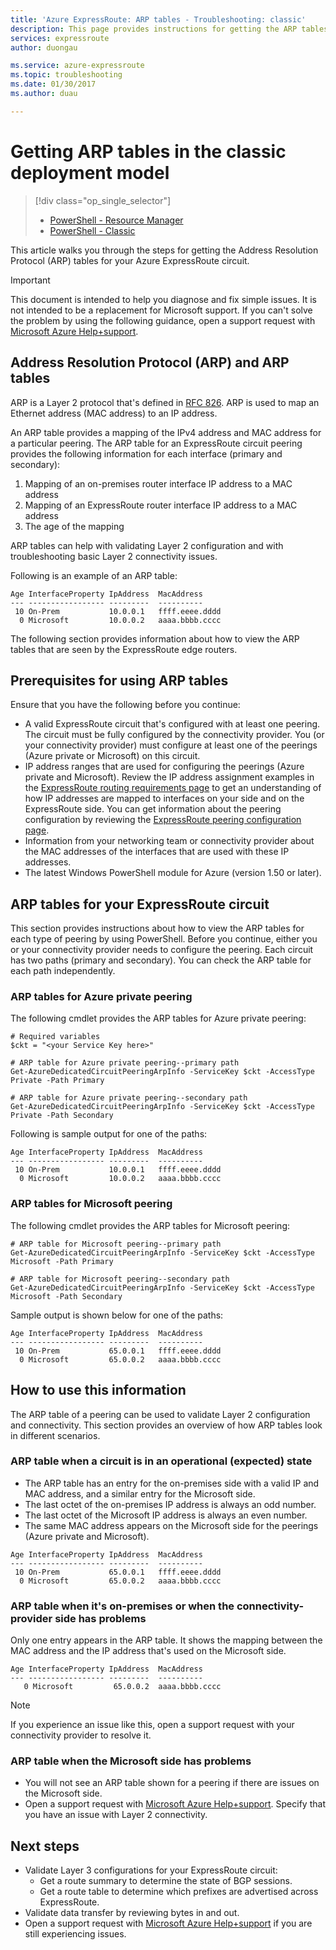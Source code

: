 ```yaml
---
title: 'Azure ExpressRoute: ARP tables - Troubleshooting: classic'
description: This page provides instructions for getting the ARP tables for an ExpressRoute circuit - classic deployment model.
services: expressroute
author: duongau

ms.service: azure-expressroute
ms.topic: troubleshooting
ms.date: 01/30/2017
ms.author: duau

---
```

# Getting ARP tables in the classic deployment model
> [!div class="op_single_selector"]
> * [PowerShell - Resource Manager](expressroute-troubleshooting-arp-resource-manager.md)
> * [PowerShell - Classic](expressroute-troubleshooting-arp-classic.md)
> 
> 

This article walks you through the steps for getting the Address Resolution Protocol (ARP) tables for your Azure ExpressRoute circuit.

> [!IMPORTANT]
> This document is intended to help you diagnose and fix simple issues. It is not intended to be a replacement for Microsoft support. If you can't solve the problem by using the following guidance, open a support request with [Microsoft Azure Help+support](https://portal.azure.com/?#blade/Microsoft_Azure_Support/HelpAndSupportBlade).
> 
> 

## Address Resolution Protocol (ARP) and ARP tables
ARP is a Layer 2 protocol that's defined in [RFC 826](https://tools.ietf.org/html/rfc826). ARP is used to map an Ethernet address (MAC address) to an IP address.

An ARP table provides a mapping of the IPv4 address and MAC address for a particular peering. The ARP table for an ExpressRoute circuit peering provides the following information for each interface (primary and secondary):

1. Mapping of an on-premises router interface IP address to a MAC address
2. Mapping of an ExpressRoute router interface IP address to a MAC address
3. The age of the mapping

ARP tables can help with validating Layer 2 configuration and with troubleshooting basic Layer 2 connectivity issues.

Following is an example of an ARP table:

```output
Age InterfaceProperty IpAddress  MacAddress    
--- ----------------- ---------  ----------    
 10 On-Prem           10.0.0.1   ffff.eeee.dddd
  0 Microsoft         10.0.0.2   aaaa.bbbb.cccc
```


The following section provides information about how to view the ARP tables that are seen by the ExpressRoute edge routers.

## Prerequisites for using ARP tables
Ensure that you have the following before you continue:

* A valid ExpressRoute circuit that's configured with at least one peering. The circuit must be fully configured by the connectivity provider. You (or your connectivity provider) must configure at least one of the peerings (Azure private or Microsoft) on this circuit.
* IP address ranges that are used for configuring the peerings (Azure private and Microsoft). Review the IP address assignment examples in the [ExpressRoute routing requirements page](expressroute-routing.md) to get an understanding of how IP addresses are mapped to interfaces on your side and on the ExpressRoute side. You can get information about the peering configuration by reviewing the [ExpressRoute peering configuration page](expressroute-howto-routing-classic.md).
* Information from your networking team or connectivity provider about the MAC addresses of the interfaces that are used with these IP addresses.
* The latest Windows PowerShell module for Azure (version 1.50 or later).

## ARP tables for your ExpressRoute circuit
This section provides instructions about how to view the ARP tables for each type of peering by using PowerShell. Before you continue, either you or your connectivity provider needs to configure the peering. Each circuit has two paths (primary and secondary). You can check the ARP table for each path independently.

### ARP tables for Azure private peering
The following cmdlet provides the ARP tables for Azure private peering:

```azurepowershell
# Required variables
$ckt = "<your Service Key here>"

# ARP table for Azure private peering--primary path
Get-AzureDedicatedCircuitPeeringArpInfo -ServiceKey $ckt -AccessType Private -Path Primary

# ARP table for Azure private peering--secondary path
Get-AzureDedicatedCircuitPeeringArpInfo -ServiceKey $ckt -AccessType Private -Path Secondary
```

Following is sample output for one of the paths:

```output
Age InterfaceProperty IpAddress  MacAddress    
--- ----------------- ---------  ----------    
 10 On-Prem           10.0.0.1   ffff.eeee.dddd
  0 Microsoft         10.0.0.2   aaaa.bbbb.cccc
```

### ARP tables for Microsoft peering
The following cmdlet provides the ARP tables for Microsoft peering:

```azurepowershell
# ARP table for Microsoft peering--primary path
Get-AzureDedicatedCircuitPeeringArpInfo -ServiceKey $ckt -AccessType Microsoft -Path Primary

# ARP table for Microsoft peering--secondary path
Get-AzureDedicatedCircuitPeeringArpInfo -ServiceKey $ckt -AccessType Microsoft -Path Secondary
```


Sample output is shown below for one of the paths:

```output
Age InterfaceProperty IpAddress  MacAddress    
--- ----------------- ---------  ----------    
 10 On-Prem           65.0.0.1   ffff.eeee.dddd
  0 Microsoft         65.0.0.2   aaaa.bbbb.cccc
```


## How to use this information
The ARP table of a peering can be used to validate Layer 2 configuration and connectivity. This section provides an overview of how ARP tables look in different scenarios.

### ARP table when a circuit is in an operational (expected) state
* The ARP table has an entry for the on-premises side with a valid IP and MAC address, and a similar entry for the Microsoft side.
* The last octet of the on-premises IP address is always an odd number.
* The last octet of the Microsoft IP address is always an even number.
* The same MAC address appears on the Microsoft side for the peerings (Azure private and Microsoft).

```output
Age InterfaceProperty IpAddress  MacAddress    
--- ----------------- ---------  ----------    
 10 On-Prem           65.0.0.1   ffff.eeee.dddd
  0 Microsoft         65.0.0.2   aaaa.bbbb.cccc
```

### ARP table when it's on-premises or when the connectivity-provider side has problems
 Only one entry appears in the ARP table. It shows the mapping between the MAC address and the IP address that's used on the Microsoft side.

```output
Age InterfaceProperty IpAddress  MacAddress    
--- ----------------- ---------  ----------    
   0 Microsoft         65.0.0.2  aaaa.bbbb.cccc
```

> [!NOTE]
> If you experience an issue like this, open a support request with your connectivity provider to resolve it.
> 
> 

### ARP table when the Microsoft side has problems
* You will not see an ARP table shown for a peering if there are issues on the Microsoft side.
* Open a support request with [Microsoft Azure Help+support](https://portal.azure.com/?#blade/Microsoft_Azure_Support/HelpAndSupportBlade). Specify that you have an issue with Layer 2 connectivity.

## Next steps
* Validate Layer 3 configurations for your ExpressRoute circuit:
  * Get a route summary to determine the state of BGP sessions.
  * Get a route table to determine which prefixes are advertised across ExpressRoute.
* Validate data transfer by reviewing bytes in and out.
* Open a support request with [Microsoft Azure Help+support](https://portal.azure.com/?#blade/Microsoft_Azure_Support/HelpAndSupportBlade) if you are still experiencing issues.

